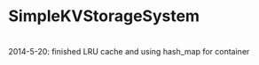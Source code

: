 SimpleKVStorageSystem
=====================
#
2014-5-20:
finished LRU cache and using hash_map for container
#
